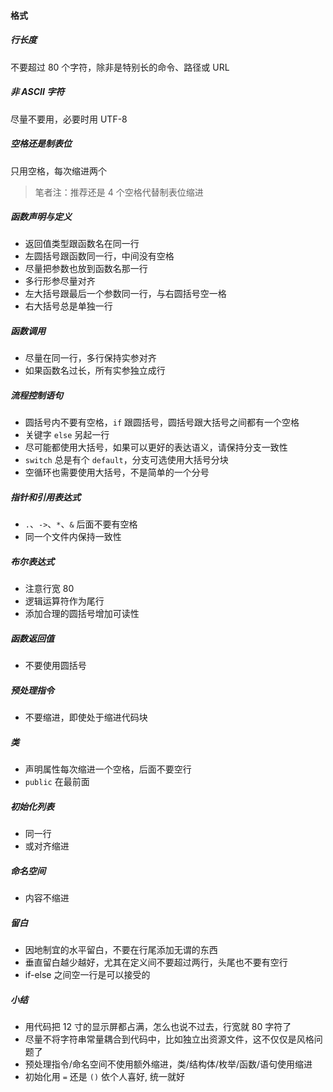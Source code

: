 #### 格式

##### 行长度

不要超过 80 个字符，除非是特别长的命令、路径或 URL

##### 非 ASCII 字符

尽量不要用，必要时用 UTF-8

##### 空格还是制表位

只用空格，每次缩进两个

> 笔者注：推荐还是 4 个空格代替制表位缩进

##### 函数声明与定义

+ 返回值类型跟函数名在同一行
+ 左圆括号跟函数同一行，中间没有空格
+ 尽量把参数也放到函数名那一行
+ 多行形参尽量对齐
+ 左大括号跟最后一个参数同一行，与右圆括号空一格
+ 右大括号总是单独一行

##### 函数调用

+ 尽量在同一行，多行保持实参对齐
+ 如果函数名过长，所有实参独立成行

##### 流程控制语句

+ 圆括号内不要有空格，`if` 跟圆括号，圆括号跟大括号之间都有一个空格
+ 关键字 `else` 另起一行
+ 尽可能都使用大括号，如果可以更好的表达语义，请保持分支一致性
+ `switch` 总是有个 `default`，分支可选使用大括号分块
+ 空循环也需要使用大括号，不是简单的一个分号

##### 指针和引用表达式

+ `.`、`->`、`*`、`&` 后面不要有空格
+ 同一个文件内保持一致性

##### 布尔表达式

+ 注意行宽 80
+ 逻辑运算符作为尾行
+ 添加合理的圆括号增加可读性

##### 函数返回值

+ 不要使用圆括号

##### 预处理指令

+ 不要缩进，即使处于缩进代码块

##### 类

+ 声明属性每次缩进一个空格，后面不要空行
+ `public` 在最前面

##### 初始化列表

+ 同一行
+ 或对齐缩进

##### 命名空间

+ 内容不缩进

##### 留白

+ 因地制宜的水平留白，不要在行尾添加无谓的东西
+ 垂直留白越少越好，尤其在定义间不要超过两行，头尾也不要有空行
+ if-else 之间空一行是可以接受的

##### 小结

+ 用代码把 12 寸的显示屏都占满，怎么也说不过去，行宽就 80 字符了
+ 尽量不将字符串常量耦合到代码中，比如独立出资源文件，这不仅仅是风格问题了
+ 预处理指令/命名空间不使用额外缩进，类/结构体/枚举/函数/语句使用缩进
+ 初始化用 `=` 还是 `()` 依个人喜好, 统一就好


